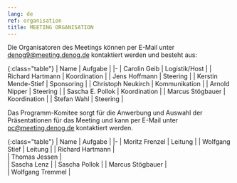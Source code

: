 ```yaml
---
lang: de
ref: organisation
title: MEETING ORGANISATION
---
```

Die Organisatoren des Meetings können per E-Mail unter [denog9@meeting.denog.de](mailto:denog9@meeting.denog.de) kontaktiert werden und besteht aus:

{:class="table"}
| Name | Aufgabe |
|-
| Carolin Geib | Logistik/Host |
| Richard Hartmann | Koordination |
| Jens Hoffmann |	Steering |
| Kerstin Mende-Stief |	Sponsoring |
| Christoph Neukirch | Kommunikation |
| Arnold Nipper |	Steering |
| Sascha E. Pollok | Koordination |
| Marcus Stögbauer | Koordination |
| Stefan Wahl |	Steering |

Das Programm-Komitee sorgt für die Anwerbung und Auswahl der Präsentationen für das Meeting und kann per E-Mail unter [pc@meeting.denog.de](mailto:pc@meeting.denog.de) kontaktiert werden.

{:class="table"}
| Name | Aufgabe |
|-
| Moritz Frenzel | Leitung |
| Wolfgang Stief | Leitung |
| Richard Hartmann |	
| Thomas Jessen |	
| Sascha Lenz |	
| Sascha Pollok |
| Marcus Stögbauer |	
| Wolfgang Tremmel |
